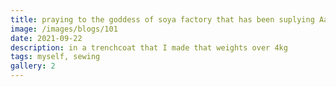 ```yaml
---
title: praying to the goddess of soya factory that has been suplying Aarhus with its signature smell since the day I landed in here
image: /images/blogs/101
date: 2021-09-22
description: in a trenchcoat that I made that weights over 4kg
tags: myself, sewing
gallery: 2
---
```

